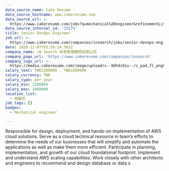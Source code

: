 ```yaml
---
data_source_name: Cake Resume
data_source_hostname: www.cakeresume.com
data_source_url: >-
  https://www.cakeresume.com/jobs?q=mechanical%20engineer&refinementList%5Blang_name%5D%5B0%5D=English&refinementList%5Bsalary_type%5D=per_year&range%5Bsalary_range%5D%5Bmin%5D=1000000&page=3
data_source_internal_id: '25274'
title: Senior DevOps Engineer
job_url: >-
  https://www.cakeresume.com/companies/insearch/jobs/senior-devops-engineer-277f03
date: 2020-12-07T05:50:14.561Z
company_name: iN Search 卓恩管理顧問有限公司
company_page_url: 'https://www.cakeresume.com/companies/insearch'
company_logo_url: >-
  https://media.cakeresume.com/image/upload/s--9dhdcOiu--/c_pad,fl_png8,h_200,w_200/v1610522688/ppnzb1veba43cha2rznf.png
salary_text: TWD1200000 - TWD1800000
salary_currency: TWD
salary_type: per_year
salary_min: 1200000
salary_max: 1800000
location_list:
  - 桃園市
job_tags: []
badges:
  - Mechanical engineer

---
```


Responsible for design, deployment, and hands-on implementation of AWS cloud solutions. Serve as a cloud technical resource in team’s efforts to determine the needs of our businesses that will simplify and automate the applications as well as make them more efficient. Participate in planning, implementation, and growth of our cloud foundational footprint. Implement and understand AWS scaling capabilities. Work closely with other architects and engineers to recommend and design database or data s